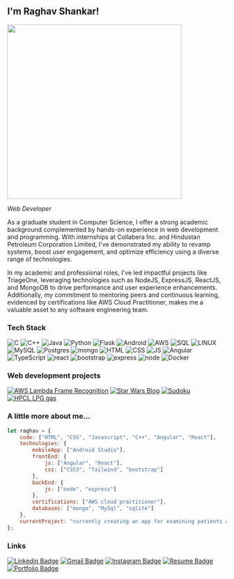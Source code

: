 
<h2>I'm Raghav Shankar! 
</h2>
  <img src="https://media.giphy.com/media/v1.Y2lkPTc5MGI3NjExeWNlemt6a3FyeG9za2oxaDNodjVlM2x2ZmlxcDR0NG9iNXQ0N3BseCZlcD12MV9pbnRlcm5hbF9naWZfYnlfaWQmY3Q9Zw/xTiIzJSKB4l7xTouE8/giphy.gif" width="400">

<p><em>Web Developer</em> </p>
As a graduate student in Computer Science, I offer a strong academic background complemented by hands-on experience in web development and programming. With internships at Collabera Inc. and Hindustan Petroleum Corporation Limited, I've demonstrated my ability to revamp systems, boost user engagement, and optimize efficiency using a diverse range of technologies.

In my academic and professional roles, I've led impactful projects like TriageOne, leveraging technologies such as NodeJS, ExpressJS, ReactJS, and MongoDB to drive performance and user experience enhancements. Additionally, my commitment to mentoring peers and continuous learning, evidenced by certifications like AWS Cloud Practitioner, makes me a valuable asset to any software engineering team.


### Tech Stack
<p>
  <div>

![C](https://img.shields.io/badge/C-white.svg?style=for-the-badge&logo=c&logoColor=black) 
![C++](https://img.shields.io/badge/C++-blue.svg?style=for-the-badge&logo=cplusplus&logoColor=white) 
![Java](https://img.shields.io/badge/Java-red.svg?style=for-the-badge&logo=oracle&logoColor=white) 
![Python](https://img.shields.io/badge/python-3670A0?style=for-the-badge&logo=python&logoColor=ffdd54)
![Flask](https://img.shields.io/badge/Flask-white.svg?style=for-the-badge&logo=flask&logoColor=black) 
![Android](https://img.shields.io/badge/Android&nbsp;Studio-lilac.svg?style=for-the-badge&logo=android&logoColor=white) 
![AWS](https://img.shields.io/badge/AWS-%23FF9900.svg?style=for-the-badge&logo=amazon-aws&logoColor=white)
![SQL](https://img.shields.io/badge/sql-3670A0?style=for-the-badge&logo=mysql&logoColor=ffdd54) 
![LINUX](https://img.shields.io/badge/Linux-FCC624?style=for-the-badge&logo=linux&logoColor=black)
![MySQL](https://img.shields.io/badge/mysql-%2300f.svg?style=for-the-badge&logo=mysql&logoColor=white) 
![Postgres](https://img.shields.io/badge/postgres-%23316192.svg?style=for-the-badge&logo=postgresql&logoColor=white)
![mongo](https://img.shields.io/badge/MongoDB-lilac.svg?style=for-the-badge&logo=mongodb&logoColor=white) 
![HTML](https://img.shields.io/badge/HTML-orange.svg?style=for-the-badge&logo=html5&logoColor=white) 
![CSS](https://img.shields.io/badge/CSS-blue.svg?style=for-the-badge&logo=css3&logoColor=white) 
![JS](https://img.shields.io/badge/Javascript-yellow.svg?style=for-the-badge&logo=javascript&logoColor=white) 
![Angular](https://img.shields.io/badge/Angular-red.svg?style=for-the-badge&logo=angular&logoColor=white) 
![TypeScript](https://img.shields.io/badge/Typescript-indigo.svg?style=for-the-badge&logo=typescript&logoColor=white) 
![react](https://img.shields.io/badge/React-cyan.svg?style=for-the-badge&logo=react&logoColor=black) 
![bootstrap](https://img.shields.io/badge/Bootstrap-purple.svg?style=for-the-badge&logo=bootstrap&logoColor=white) 
![express](https://img.shields.io/badge/Express-white.svg?style=for-the-badge&logo=express&logoColor=black)
![node](https://img.shields.io/badge/NodeJS-green.svg?style=for-the-badge&logo=nodedotjs&logoColor=white)
![Docker](https://img.shields.io/badge/docker-%230db7ed.svg?style=for-the-badge&logo=docker&logoColor=white) 

  </div>
  </p>
  
### Web development projects

[![AWS Lambda Frame Recognition](https://img.shields.io/badge/-AWS&nbsp;Lambda&nbsp;Frame&nbsp;Recognition-white?style=for-the-badge&logo=amazon-aws&logoColor=black)](https://github.com/shingu99/Frame-Recognition-using-AWS-Lambda)
[![Star Wars Blog](https://img.shields.io/badge/-Star&nbsp;Wars&nbsp;Blog-white?style=for-the-badge&logo=starship&logoColor=black)](https://github.com/shingu99/Star-wars-blog)
[![Sudoku](https://img.shields.io/badge/-Sudoku-white?style=for-the-badge&logo=square&logoColor=black)](https://shingu99.github.io/Sudoku)
[![HPCL LPG gas](https://img.shields.io/badge/-HPCL&nbsp;LPG&nbsp;Website-white?style=for-the-badge&logo=shell&logoColor=black)](https://github.com/shingu99/webdev1)

### A little more about me...  

```javascript
let raghav = {
    code: ["HTML", "CSS", "Javascript", "C++", "Angular", "React"],
    technologies: {
        mobileApp: ["Android Studio"],
        frontEnd: {
            js: ["Angular", "React"],
            css: ["CSS3", "Tailwind", "bootstrap"]
        },
        backEnd: {
            js: ["node", "express"]
        },
        certifications: ["AWS cloud practitioner"],
        databases: ["mongo", "MySql", "sqlite"]
    },
    currentProject: "currently creating an app for examining patients and reducing ER intakes using front end technologies mentioned above"
};
```
### Links

<p>
  
   [![Linkedin Badge](https://img.shields.io/badge/-raghavShankar-white?style=for-the-badge&logo=Linkedin&logoColor=black&link=https://www.linkedin.com/in/raghavshankar99/)](https://www.linkedin.com/in/raghavshankar99/) 
   [![Gmail Badge](https://img.shields.io/badge/-Contact-white?style=for-the-badge&logo=Gmail&logoColor=black&link=mailto:raghavshankar99@gmail.com)](mailto:raghavshankar99@gmail.com)
   [![Instagram Badge](https://img.shields.io/badge/-@s.h.i.n.g.u-white?style=for-the-badge&logo=instagram&logoColor=black&link=https://instagram.com/s.h.i.n.g.u/)](https://instagram.com/s.h.i.n.g.u) 
   [![Resume Badge](https://img.shields.io/badge/-Resume-white?style=for-the-badge&logo=readme&logoColor=black&link=https://bit.ly/raghavShankar)](https://bit.ly/raghavShankar)
   [![Portfolio Badge](https://img.shields.io/badge/-Portfolio-white?style=for-the-badge&logo=producthunt&logoColor=black&link=https://shingu99.github.io/Portfolio/)](https://shingu99.github.io/Portfolio/)
</p>

